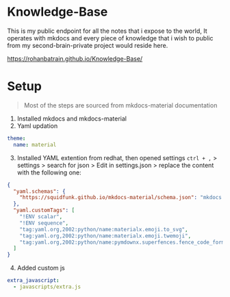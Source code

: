 # Knowledge-Base
This is my public endpoint for all the notes that i expose to the world, It operates with mkdocs and every piece of knowledge that i wish to public from my second-brain-private project would reside here. 

https://rohanbatrain.github.io/Knowledge-Base/

# Setup

> Most of the steps are sourced from mkdocs-material documentation

1. Installed mkdocs and mkdocs-material
2. Yaml updation
    
```yaml
theme:
  name: material
```

3. Installed YAML extention from redhat, then opened settings `ctrl + ,` > settings > search for json > Edit in settings.json > replace the content with the following one:

```json
{
  "yaml.schemas": {
    "https://squidfunk.github.io/mkdocs-material/schema.json": "mkdocs.yml"
  },
  "yaml.customTags": [ 
    "!ENV scalar",
    "!ENV sequence",
    "tag:yaml.org,2002:python/name:materialx.emoji.to_svg",
    "tag:yaml.org,2002:python/name:materialx.emoji.twemoji",
    "tag:yaml.org,2002:python/name:pymdownx.superfences.fence_code_format"
  ]
}

```

4. Added custom js

```yaml
extra_javascript:
  - javascripts/extra.js
```
